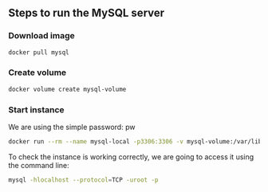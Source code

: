 ## Steps to run the MySQL server

### Download image

```bash
docker pull mysql
```

### Create volume

```bash
docker volume create mysql-volume
```

### Start instance

We are using the simple password: pw

```bash
docker run --rm --name mysql-local -p3306:3306 -v mysql-volume:/var/lib/mysql -e MYSQL_ROOT_PASSWORD=pw -d mysql:latest
```

To check the instance is working correctly, we are going to access it using the command line:

```bash
mysql -hlocalhost --protocol=TCP -uroot -p
```

